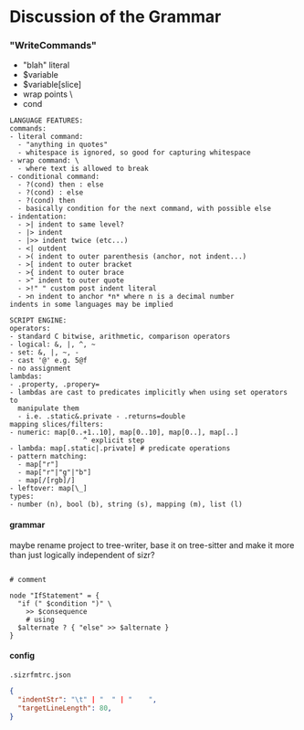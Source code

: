 Discussion of the Grammar
=========================

### "WriteCommands"

- "blah" literal
- $variable
- $variable[slice]
- wrap points \ 
- cond

```
LANGUAGE FEATURES:
commands:
- literal command:
  - "anything in quotes"
  - whitespace is ignored, so good for capturing whitespace
- wrap command: \
  - where text is allowed to break
- conditional command: 
  - ?(cond) then : else
  - ?(cond) : else
  - ?(cond) then
  - basically condition for the next command, with possible else
- indentation:
  - >| indent to same level?
  - |> indent
  - |>> indent twice (etc...)
  - <| outdent
  - >( indent to outer parenthesis (anchor, not indent...)
  - >[ indent to outer bracket
  - >{ indent to outer brace
  - >" indent to outer quote
  - >!" " custom post indent literal
  - >n indent to anchor *n* where n is a decimal number
indents in some languages may be implied

SCRIPT ENGINE:
operators:
- standard C bitwise, arithmetic, comparison operators
- logical: &, |, ^, ~
- set: &, |, ~, -
- cast '@' e.g. 5@f
- no assignment
lambdas:
- .property, .propery=
- lambdas are cast to predicates implicitly when using set operators to
  manipulate them
  - i.e. .static&.private - .returns=double
mapping slices/filters:
- numeric: map[0..+1..10], map[0..10], map[0..], map[..]
                  ^ explicit step
- lambda: map[.static|.private] # predicate operations
- pattern matching:
  - map["r"]
  - map["r"|"g"|"b"]
  - map[/[rgb]/]
- leftover: map[\_]
types:
- number (n), bool (b), string (s), mapping (m), list (l)
```

#### grammar

maybe rename project to tree-writer, base it on tree-sitter and make it more than just logically independent of sizr?

```sizrfmt

# comment

node "IfStatement" = {
  "if (" $condition ")" \
    >> $consequence
    # using 
  $alternate ? { "else" >> $alternate }
}

```

#### config

`.sizrfmtrc.json`

```json
{
  "indentStr": "\t" | "  " | "    ",
  "targetLineLength": 80,
}
```
